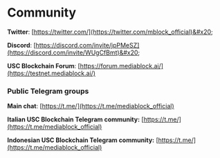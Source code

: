 # Community

**Twitter**: [https://twitter.com/](https://twitter.com/mblock_official)&#x20;

**Discord**: [https://discord.com/invite/jpPMeSZ](https://discord.com/invite/WUgCfBmt)&#x20;

**USC Blockchain Forum**: [https://forum.mediablock.ai/](https://testnet.mediablock.ai/)

### Public Telegram groups

**Main chat**: [https://t.me/](https://t.me/mediablock_official)

**Italian USC Blockchain Telegram community:** [https://t.me/](https://t.me/mediablock_official)

**Indonesian USC Blockchain Telegram community:** [https://t.me/](https://t.me/mediablock_official)
